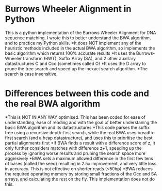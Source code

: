 Burrows Wheeler Alignment in Python
=========================

This is a python implementation of the Burrows Wheeler Alignment for DNA sequence matching. I wrote this to better understand the BWA algorithm, and to practice my Python skills.
*It does NOT implement any of the heuristic methods included in the actual BWA algorithm, so implements the basic algorithm which returns 100% accurate results
*It uses the Burrows-Wheeler transform (BWT), Suffix Array (SA), and 2 other auxillary datastructures C and Occ (sometimes called O)
*It uses the D array to prune the tree search and speed up the inexact search algorithm.
*The search is case insensitive.

Differences between this code and the real BWA algorithm
=========================
*This is NOT IN ANY WAY optimised. This has been coded for ease of understanding, ease of reading and with the goal of better understaning the basic BWA algorithm and its datastructures
*This code parses the suffix tree using a recursive depth-first search, while the real BWA uses breadth-first search (and a heap datastructure), and uses this to prioritise the best partial alignments first
*If BWA finds a result with a difference score of z, it only further considers matches with difference z+1, speeding up the process by ignoring worse results and pruning the search space more aggresively
*BWA sets a maximum allowed difference in the first few tens of bases (called the seed) resulting in 2.5x improvement, and very little loss in accuracy. This is not effective on shorter reads (<50bp)
*BWA reduces the required operating memory by storing small fractions of the Occ and SA arrays, and calculating the rest on the fly. This implementation does not do this.